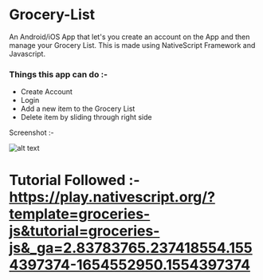# Grocery-List

An Android/iOS App that let's you create an account on the App and then manage your Grocery List. 
This is made using NativeScript Framework and Javascript.

### Things this app can do :- 
- Create Account 
- Login 
- Add a new item to the Grocery List
- Delete item by sliding through right side

Screenshot :- 

![alt text](https://raw.githubusercontent.com/Man-Jain/Grocery-List/blob/master/screenshots/Screenshot_20190406-181926_Groceries.png)

# Tutorial Followed :- https://play.nativescript.org/?template=groceries-js&tutorial=groceries-js&_ga=2.83783765.237418554.1554397374-1654552950.1554397374
